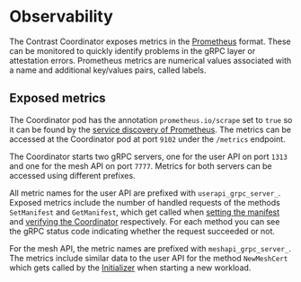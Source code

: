 # Observability

The Contrast Coordinator exposes metrics in the
[Prometheus](https://prometheus.io/) format. These can be monitored to quickly
identify problems in the gRPC layer or attestation errors. Prometheus metrics
are numerical values associated with a name and additional key/values pairs,
called labels.

## Exposed metrics

The Coordinator pod has the annotation `prometheus.io/scrape` set to `true` so
it can be found by the [service discovery of
Prometheus](https://prometheus.io/docs/prometheus/latest/configuration/configuration/#kubernetes_sd_config).
The metrics can be accessed at the Coordinator pod at port `9102` under the
`/metrics` endpoint.

The Coordinator starts two gRPC servers, one for the user API on port `1313` and
one for the mesh API on port `7777`. Metrics for both servers can be accessed
using different prefixes.

All metric names for the user API are prefixed with `userapi_grpc_server_`.
Exposed metrics include the number of  handled requests of the methods
`SetManifest` and `GetManifest`, which get called when [setting the
manifest](../deployment#set-the-manifest) and [verifying the
Coordinator](../deployment#verify-the-coordinator) respectively. For each method
you can see the gRPC status code indicating whether the request succeeded or
not.

For the mesh API, the metric names are prefixed with `meshapi_grpc_server_`. The
metrics include similar data to the user API for the method `NewMeshCert` which
gets called by the [Initializer](../components#the-initializer) when starting a
new workload.
